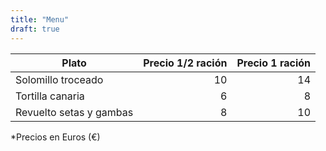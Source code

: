 ```yaml
---
title: "Menu"
draft: true
---
```


| Plato | Precio 1/2 ración | Precio 1 ración |
|---|---:|---:|
| Solomillo troceado | 10| 14|
| Tortilla canaria | 6| 8|
| Revuelto setas y gambas | 8| 10|

*Precios en Euros (€)